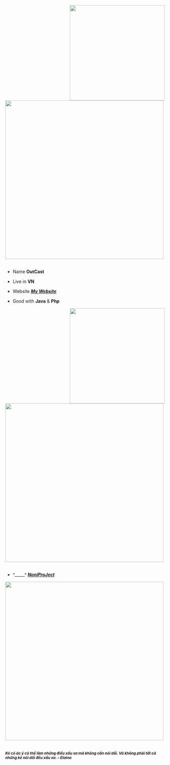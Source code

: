 
<div>
<img src="./img/Profile-elaina.png" width="300" align="right" />
<br/>
<img src="./img/AboutMe-elaina.png" width="500" />
<br/>
<br/>
  
- Name **OutCast**

- Live in **VN**

- Website [***My Website***](#)

- Good with **Java** & **Php**

<img src="./img/Waifu-elainaa.png" width="300" align="right" />
<br/>
<img src="./img/Repo-elaina.png" width="500" />
<br/>
<br/>
  
- ^_____^ [***NoniProJect***](https://www.artstation.com/artwork/qArXVR)<br/>




<img src="./img/banner-elainaa.png" width="500" /><br/>
<br/>  
<sub> ***Kẻ có ác ý có thể làm những điều xấu xa mà không cần nói dối. Và không phải tất cả những kẻ nói dối đều xấu xa. – Elaina*** </sub>
<!--
<img src="https://metrics.lecoq.io/Eilaluth?template=classic&base.header=0&base.activity=0&base.community=0&base.repositories=0&base.metadata=0&repositories=1&repositories=100&repositories.batch=100&repositories.forks=false&repositories.affiliations=owner&repositories.featured=Eilaluth%2FAyano%2CEilaluth%2FKyoko%2CEilaluth%2FKanna%2CEilaluth%2FHotaru%2CEilaluth%2FMocha&config.timezone=Asia%2FJakart"  />
-->
</div>
